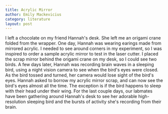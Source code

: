```yaml
---
title: Acrylic Mirror
author: Emily Mackevicius
category: literature
layout: post
---
```


I left a chocolate on my friend Hannah's desk.  She left me an origami crane folded from the wrapper.  One day, Hannah was wearing earings made from mirrored acrylic.  I needed to see around corners in my experiment, so I was inspired to order a sample acrylic mirror to test in the laser cutter. I placed the scrap mirror behind the origami crane on my desk, so I could see two birds.  A few days later, Hannah was recording brain waves in a sleeping bird, using a night vision camera to see when the bird's eyes were closed.  As the bird tossed and turned, her camera would lose sight of the bird's eyes. Hannah asked to borrow my acrylic mirror scrap, and can now see the bird's eyes almost all the time.  The exception is if the bird happens to sleep with their head under their wing.  For the last couple days, our labmates have been gathering around Hannah's desk to see her adorable high-resolution sleeping bird and the bursts of activity she's recording from their brain. 
